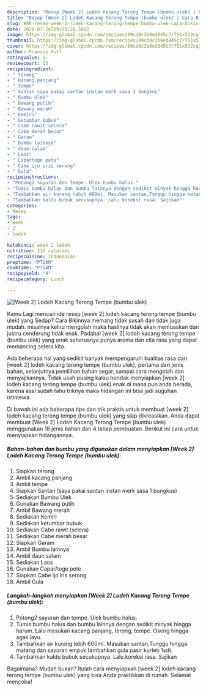 ```yaml
---
description: "Resep [Week 2] Lodeh Kacang Terong Tempe (bumbu ulek) | Cara Bikin [Week 2] Lodeh Kacang Terong Tempe (bumbu ulek) Yang Enak Dan Lezat"
title: "Resep [Week 2] Lodeh Kacang Terong Tempe (bumbu ulek) | Cara Bikin [Week 2] Lodeh Kacang Terong Tempe (bumbu ulek) Yang Enak Dan Lezat"
slug: 986-resep-week-2-lodeh-kacang-terong-tempe-bumbu-ulek-cara-bikin-week-2-lodeh-kacang-terong-tempe-bumbu-ulek-yang-enak-dan-lezat
date: 2020-07-26T09:25:28.588Z
image: https://img-global.cpcdn.com/recipes/89cd8c3b0ed845c7/751x532cq70/week-2-lodeh-kacang-terong-tempe-bumbu-ulek-foto-resep-utama.jpg
thumbnail: https://img-global.cpcdn.com/recipes/89cd8c3b0ed845c7/751x532cq70/week-2-lodeh-kacang-terong-tempe-bumbu-ulek-foto-resep-utama.jpg
cover: https://img-global.cpcdn.com/recipes/89cd8c3b0ed845c7/751x532cq70/week-2-lodeh-kacang-terong-tempe-bumbu-ulek-foto-resep-utama.jpg
author: Francis Huff
ratingvalue: 5
reviewcount: 15
recipeingredient:
- " terong"
- " kacang panjang"
- " tempe"
- " Santan saya pakai santan instan merk sasa 1 bungkus"
- " Bumbu Ulek"
- " Bawang putih"
- " Bawang merah"
- " Kemiri"
- " ketumbar bubuk"
- " Cabe rawit selera"
- " Cabe merah besar"
- " Garam"
- " Bumbu lainnya"
- " daun salam"
- " Laos"
- " Capartoge pete"
- " Cabe ijo iris serong"
- " Gula"
recipeinstructions:
- "Potong2 sayuran dan tempe. Ulek bumbu halus."
- "Tumis bumbu halus dan bumbu lainnya dengan sedikit minyak hingga harum. Lalu masukan kacang panjang, terong, tempe. Oseng hingga agak layu."
- "Tambahkan air kurang lebih 600ml. Masukan santan,Tunggu hingga matang dan sayuran empuk.tambahkan gula pasir kurleb 1sdt."
- "Tambahkan kaldu bubuk secukupnya. Lalu koreksi rasa. Sajikan"
categories:
- Resep
tags:
- week
- 2
- lodeh

katakunci: week 2 lodeh 
nutrition: 216 calories
recipecuisine: Indonesian
preptime: "PT28M"
cooktime: "PT54M"
recipeyield: "4"
recipecategory: Lunch

---
```



![[Week 2] Lodeh Kacang Terong Tempe (bumbu ulek)](https://img-global.cpcdn.com/recipes/89cd8c3b0ed845c7/751x532cq70/week-2-lodeh-kacang-terong-tempe-bumbu-ulek-foto-resep-utama.jpg)

Kamu Lagi mencari ide resep [week 2] lodeh kacang terong tempe (bumbu ulek) yang Sedap? Cara Bikinnya memang tidak susah dan tidak juga mudah. misalnya keliru mengolah maka hasilnya tidak akan memuaskan dan justru cenderung tidak enak. Padahal [week 2] lodeh kacang terong tempe (bumbu ulek) yang enak seharusnya punya aroma dan cita rasa yang dapat memancing selera kita.

Ada beberapa hal yang sedikit banyak mempengaruhi kualitas rasa dari [week 2] lodeh kacang terong tempe (bumbu ulek), pertama dari jenis bahan, selanjutnya pemilihan bahan segar, sampai cara mengolah dan menyajikannya. Tidak usah pusing kalau hendak menyiapkan [week 2] lodeh kacang terong tempe (bumbu ulek) enak di mana pun anda berada, karena asal sudah tahu triknya maka hidangan ini bisa jadi suguhan istimewa.




Di bawah ini ada beberapa tips dan trik praktis untuk membuat [week 2] lodeh kacang terong tempe (bumbu ulek) yang siap dikreasikan. Anda dapat membuat [Week 2] Lodeh Kacang Terong Tempe (bumbu ulek) menggunakan 18 jenis bahan dan 4 tahap pembuatan. Berikut ini cara untuk menyiapkan hidangannya.

<!--inarticleads1-->

##### Bahan-bahan dan bumbu yang digunakan dalam menyiapkan [Week 2] Lodeh Kacang Terong Tempe (bumbu ulek):

1. Siapkan  terong
1. Ambil  kacang panjang
1. Ambil  tempe
1. Siapkan  Santan (saya pakai santan instan merk sasa 1 bungkus)
1. Sediakan  Bumbu Ulek
1. Gunakan  Bawang putih
1. Ambil  Bawang merah
1. Sediakan  Kemiri
1. Sediakan  ketumbar bubuk
1. Sediakan  Cabe rawit (selera)
1. Sediakan  Cabe merah besar
1. Siapkan  Garam
1. Ambil  Bumbu lainnya
1. Ambil  daun salam
1. Sediakan  Laos
1. Gunakan  Capar/toge pete
1. Siapkan  Cabe ijo iris serong
1. Ambil  Gula




<!--inarticleads2-->

##### Langkah-langkah menyiapkan [Week 2] Lodeh Kacang Terong Tempe (bumbu ulek):

1. Potong2 sayuran dan tempe. Ulek bumbu halus.
1. Tumis bumbu halus dan bumbu lainnya dengan sedikit minyak hingga harum. Lalu masukan kacang panjang, terong, tempe. Oseng hingga agak layu.
1. Tambahkan air kurang lebih 600ml. Masukan santan,Tunggu hingga matang dan sayuran empuk.tambahkan gula pasir kurleb 1sdt.
1. Tambahkan kaldu bubuk secukupnya. Lalu koreksi rasa. Sajikan




Bagaimana? Mudah bukan? Itulah cara menyiapkan [week 2] lodeh kacang terong tempe (bumbu ulek) yang bisa Anda praktikkan di rumah. Selamat mencoba!

